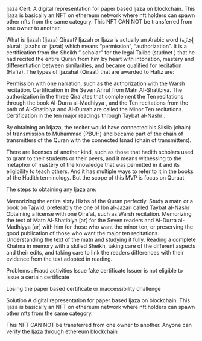Ijaza Cert:
A digital representation for paper based Ijaza on blockchain. This Ijaza is basically an NFT on ethereum network where nft holders can spawn other nfts from the same category. This NFT CAN NOT be transferred from one owner to another.


What is Ijazah (Ijaza) Qiraat? 
Ijazah or Ijaza is actually an Arabic word (إِجازَة plural: ijazahs or ijazat)  which means “permission”, “authorization”. It is a certification from the Sheikh “ scholar”  for the legal Talibe (studnet ) that he had recited the entire Quran from him by heart with intonation, mastery and differentiation between similarities, and became qualified for recitation (Hafiz).
The types of Ijazahat (Qiraat) that are awarded to Hafiz are:

Permission with one narration, such as the authorization with the Warsh recitation.
Certification in the Seven Ahruf from Matn Al-Shatibiya.
The authorization in the three Qira'ates that complement the Ten recitations through the book Al-Durra al-Madhiyya  , and the Ten recitations from the path of Al-Shatibiya and Al-Durrah are called the Minor Ten recitations.
Certification in the ten major readings through Taybat al-Nashr .

By obtaining an Idjaza, the reciter would have connected his Silsila (chain) of transmission to Muhammad (PBUH) and became part of the chain of transmitters of the Quran with the connected Isnād (chain of transmitters).

There are licenses of another kind, such as those that hadith scholars used to grant to their students or their peers, and it means witnessing to the metaphor of mastery of the knowledge that was permitted in it and its eligibility to teach others. And it has multiple ways to refer to it in the books of the Hadith terminology. But the scope of this MVP is focus on Quraat 


The steps to obtaining any Ijaza are:

Memorizing the entire sixty Hizbs of the Quran perfectly.
Study a matn or a book on Tajwid, preferably the one of Ibn al-Jazari called Taybat al-Nashr 
Obtaining a license with one Qira'at, such as Warsh recitation.
Memorizing the text of Matn Al-Shatibiya [ar] for the Seven readers and Al-Durra al-Madhiyya [ar] with him for those who want the minor ten, or preserving the good publication of those who want the major ten recitations.
Understanding the text of the matn and studying it fully.
Reading a complete Khatma in memory with a skilled Sheikh, taking care of the different aspects and their edits, and taking care to link the readers differences with their evidence from the text adopted in reading.


Problems :
Fraud activities 
Issue fake certificate
Issuer is not eligible to issue a certain certificate 

Losing the paper based certificate or inaccessibility  challenge 

Solution 
A digital representation for paper based Ijaza on blockchain. 
This Ijaza is basically an NFT on ethereum network where nft holders can spawn other nfts from the same category. 

This NFT CAN NOT be transferred from one owner to another.
Anyone can verify the Ijaza through ethereum blockchain 


